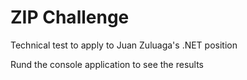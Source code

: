 # ZIP Challenge

Technical test to apply to Juan Zuluaga's .NET position

Rund the console application to see the results

